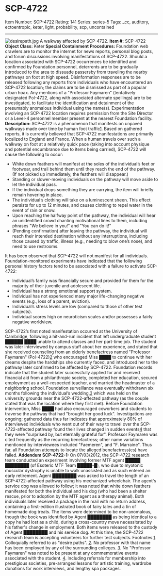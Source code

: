 # SCP-4722
Item Number: SCP-4722
Rating: 141
Series: series-5
Tags: _cc, auditory, ectoentropic, keter, light, probability, scp, uncontained

---

![desirepath.jpg](https://scp-wiki.wdfiles.com/local--files/scp-4722/desirepath.jpg)
A walkway affected by SCP-4722.
**Item #:** SCP-4722
**Object Class:** Keter
**Special Containment Procedures:** Foundation web crawlers are to monitor the internet for news reports, personal blog posts, and forum discussions involving manifestations of SCP-4722. Should a location associated with SCP-4722 occurrences be identified and confirmed by Foundation personnel, deterrents are to be gradually introduced to the area to dissuade passersby from traveling the nearby pathways on foot at high speed.
Disinformation responses are to be released following any reports from individuals who have encountered an SCP-4722 location; the claims are to be dismissed as part of a popular urban hoax. Any mentions of a "Professor Faymaren" (tentatively designated PoI-4722, along with associated alternate spellings) are to be investigated, to facilitate the identification and detainment of the presumably anomalous individual using the name(s).
Experimentation involving an SCP-4722 location requires permission from the Site Director or a Level-4 personnel member present at the nearest Foundation facility.
**Description:** SCP-4722 is a phenomenon that manifests on unpaved walkways made over time by human foot traffic[1](javascript:;). Based on gathered reports, it is currently believed that SCP-4722 manifestations are primarily localized to England and France.
When a human travels over such a walkway on foot at a relatively quick pace (taking into account physique and potential encumbrance due to items being carried), SCP-4722 will cause the following to occur:
  * White down feathers will manifest at the soles of the individual’s feet or footwear, and trail behind them until they reach the end of the pathway. (If not picked up immediately, the feathers will disappear.)
  * Standing or slower-moving individuals on the pathway will move aside to let the individual pass.
  * If the individual drops something they are carrying, the item will briefly remain hovering in place.
  * The individual’s clothing will take on a luminescent sheen. This effect persists for up to 12 minutes, and causes clothing to repel water in the event of rain or snow.
  * Upon reaching the halfway point of the pathway, the individual will hear an unidentified crowd chanting motivational lines to them, including phrases "We believe in you!" and "You can do it!"
  * (Pending confirmation) after leaving the pathway, the individual will reach their intended destination without any interruptions, including those caused by traffic, illness (e.g., needing to blow one’s nose), and need to use restrooms.

It has been observed that SCP-4722 will not manifest for all individuals. Foundation-monitored experiments have indicated that the following personal history factors tend to be associated with a failure to activate SCP-4722:
  * Individual’s family was financially secure and provided for them for the majority of their juvenile and adolescent life.
  * Individual has a strong emotional support system.
  * Individual has not experienced many major life-changing negative events (e.g., loss of a parent, eviction).
  * Individual’s stress levels are low (compared to those of other test subjects).
  * Individual scores high on neuroticism scales and/or possesses a fairly negative worldview.

SCP-4722’s first noted manifestation occurred at the University of Cambridge, following a hit-and-run incident that left undergraduate student ██████ ████ unable to attend classes and her part-time job. The student was later interviewed by campus staff about her experience, and stated that she received counseling from an elderly benefactress named "Professor Faymaren" (PoI-4722)[2](javascript:;) who encouraged Miss ████ to continue with her dreams despite the hardships she currently faced, and introduced her to the pathway later confirmed to be affected by SCP-4722.
Foundation records indicate that the student later successfully applied for and received financial aid from a philanthropic society, completed her education, secured employment as a well-respected teacher, and married the headmaster of a neighboring school. Foundation surveillance was eventually withdrawn six months following the individual’s wedding,[3](javascript:;) which was held on the university grounds near the SCP-4722-affected pathway (as the couple stated that was the location where they first met).
Before Foundation intervention, Miss ████ had also encouraged coworkers and students to traverse the pathway that had "brought her good luck". Investigations are ongoing; gathered data thus far indicates that approximately 80% of interviewed individuals who went out of their way to travel over the SCP-4722-affected pathway found their lives changed in sudden events[4](javascript:;) that they were "surprised by, but eternally grateful for". Professor Faymaren was cited frequently as the recurring benefactress; other name variations mentioned by interviewees included "Faemeren", and "F. Marraine". Thus far, all Foundation attempts to locate the alleged benefactress(es) have failed.
**Addendum SCP-4722-1:** On 07/03/2012, the SCP-4722 research team conducted an experiment involving former MTF agent █████ ████████ (of Esoteric MTF Team █████-█), who due to myotonic muscular dystrophy is unable to walk unassisted and as such entered an early retirement. Agent ████████ was asked to travel the length of an SCP-4722-affected pathway using his mechanized wheelchair.
The agent's service dog was allowed to follow; it was noted that white down feathers manifested for both the individual and his dog (who had been a shelter rescue, prior to adoption by the MTF agent as a therapy animal). Both individuals later received a package in the mail with no return address, containing a first-edition illustrated book of fairy tales and a tin of homemade dog treats. The items were determined to be non-anomalous, though the book was identified by Agent ████████ as being identical to a copy he had lost as a child, during a cross-country move necessitated by his father's change in employment. Both items were released to the custody of Agent ████████ and his service dog.
At this time, the SCP-4722 research team is accepting volunteers for further test subjects.
Footnotes
[1](javascript:;). Colloquially referred to as "desire paths".
[2](javascript:;). No professor with that name has been employed by any of the surrounding colleges.
[3](javascript:;). No "Professor Faymaren" was noted to be present at any commemorative events associated with the student.
[4](javascript:;). Including referrals for membership into prestigious societies, pre-arranged lessons for artistic training, wardrobe donations for work interviews, and lengthy spa packages.